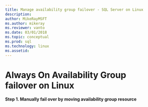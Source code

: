 ```yaml
---
title: Manage availability group failover - SQL Server on Linux
description: 
author: MikeRayMSFT
ms.author: mikeray
ms.reviewer: vanto
ms.date: 03/01/2018
ms.topic: conceptual
ms.prod: sql
ms.technology: linux
ms.assetid: 
---
```

# Always On Availability Group failover on Linux


#### <a name="manualMove"></a>Step 1. Manually fail over by moving availability group resource
